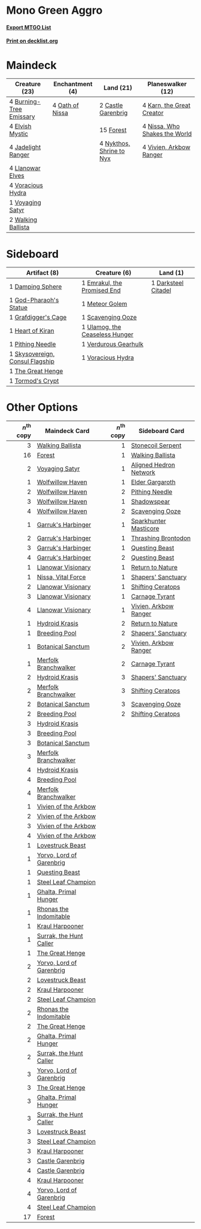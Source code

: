 # Mono Green Aggro

#### [Export MTGO List](../collection/Mono%20Green%20Aggro/Mono%20Green%20Aggro.txt)
#### [Print on decklist.org](http://decklist.org/?deckmain=4%09Burning-Tree%20Emissary%0A2%09Castle%20Garenbrig%0A4%09Elvish%20Mystic%0A15%09Forest%0A4%09Jadelight%20Ranger%0A4%09Karn,%20the%20Great%20Creator%0A4%09Llanowar%20Elves%0A4%09Nissa,%20Who%20Shakes%20the%20World%0A4%09Nykthos,%20Shrine%20to%20Nyx%0A4%09Oath%20of%20Nissa%0A4%09Vivien,%20Arkbow%20Ranger%0A4%09Voracious%20Hydra%0A1%09Voyaging%20Satyr%0A2%09Walking%20Ballista&deckside=1%09Damping%20Sphere%0A1%09Darksteel%20Citadel%0A1%09Emrakul,%20the%20Promised%20End%0A1%09God-Pharaoh's%20Statue%0A1%09Grafdigger's%20Cage%0A1%09Heart%20of%20Kiran%0A1%09Meteor%20Golem%0A1%09Pithing%20Needle%0A1%09Scavenging%20Ooze%0A1%09Skysovereign,%20Consul%20Flagship%0A1%09The%20Great%20Henge%0A1%09Tormod's%20Crypt%0A1%09Ulamog,%20the%20Ceaseless%20Hunger%0A1%09Verdurous%20Gearhulk%0A1%09Voracious%20Hydra)
# Maindeck

|                                          Creature (23)                                           |                                     Enchantment (4)                                      |                                             Land (21)                                             |                                           Planeswalker (12)                                            |
|--------------------------------------------------------------------------------------------------|------------------------------------------------------------------------------------------|---------------------------------------------------------------------------------------------------|--------------------------------------------------------------------------------------------------------|
|4 [Burning-Tree Emissary](http://gatherer.wizards.com/Pages/Card/Details.aspx?multiverseid=426627)|4 [Oath of Nissa](http://gatherer.wizards.com/Pages/Card/Details.aspx?multiverseid=407650)|2 [Castle Garenbrig](http://gatherer.wizards.com/Pages/Card/Details.aspx?multiverseid=473202)      |4 [Karn, the Great Creator](http://gatherer.wizards.com/Pages/Card/Details.aspx?multiverseid=460928)    |
|4 [Elvish Mystic](http://gatherer.wizards.com/Pages/Card/Details.aspx?multiverseid=389499)        |                                                                                          |15 [Forest](http://gatherer.wizards.com/Pages/Card/Details.aspx?multiverseid=439860)               |4 [Nissa, Who Shakes the World](http://gatherer.wizards.com/Pages/Card/Details.aspx?multiverseid=461096)|
|4 [Jadelight Ranger](http://gatherer.wizards.com/Pages/Card/Details.aspx?multiverseid=439793)     |                                                                                          |4 [Nykthos, Shrine to Nyx](http://gatherer.wizards.com/Pages/Card/Details.aspx?multiverseid=373713)|4 [Vivien, Arkbow Ranger](http://gatherer.wizards.com/Pages/Card/Details.aspx?multiverseid=466953)      |
|4 [Llanowar Elves](http://gatherer.wizards.com/Pages/Card/Details.aspx?multiverseid=129626)       |                                                                                          |                                                                                                   |                                                                                                        |
|4 [Voracious Hydra](http://gatherer.wizards.com/Pages/Card/Details.aspx?multiverseid=466954)      |                                                                                          |                                                                                                   |                                                                                                        |
|1 [Voyaging Satyr](http://gatherer.wizards.com/Pages/Card/Details.aspx?multiverseid=416952)       |                                                                                          |                                                                                                   |                                                                                                        |
|2 [Walking Ballista](http://gatherer.wizards.com/Pages/Card/Details.aspx?multiverseid=423848)     |                                                                                          |                                                                                                   |                                                                                                        |


# Sideboard

|                                               Artifact (8)                                               |                                              Creature (6)                                               |                                           Land (1)                                           |
|----------------------------------------------------------------------------------------------------------|---------------------------------------------------------------------------------------------------------|----------------------------------------------------------------------------------------------|
|1 [Damping Sphere](http://gatherer.wizards.com/Pages/Card/Details.aspx?multiverseid=443101)               |1 [Emrakul, the Promised End](http://gatherer.wizards.com/Pages/Card/Details.aspx?multiverseid=414295)   |1 [Darksteel Citadel](http://gatherer.wizards.com/Pages/Card/Details.aspx?multiverseid=389479)|
|1 [God-Pharaoh's Statue](http://gatherer.wizards.com/Pages/Card/Details.aspx?multiverseid=461165)         |1 [Meteor Golem](http://gatherer.wizards.com/Pages/Card/Details.aspx?multiverseid=447378)                |                                                                                              |
|1 [Grafdigger's Cage](http://gatherer.wizards.com/Pages/Card/Details.aspx?multiverseid=278452)            |1 [Scavenging Ooze](http://gatherer.wizards.com/Pages/Card/Details.aspx?multiverseid=420783)             |                                                                                              |
|1 [Heart of Kiran](http://gatherer.wizards.com/Pages/Card/Details.aspx?multiverseid=423820)               |1 [Ulamog, the Ceaseless Hunger](http://gatherer.wizards.com/Pages/Card/Details.aspx?multiverseid=402079)|                                                                                              |
|1 [Pithing Needle](http://gatherer.wizards.com/Pages/Card/Details.aspx?multiverseid=129526)               |1 [Verdurous Gearhulk](http://gatherer.wizards.com/Pages/Card/Details.aspx?multiverseid=417745)          |                                                                                              |
|1 [Skysovereign, Consul Flagship](http://gatherer.wizards.com/Pages/Card/Details.aspx?multiverseid=417807)|1 [Voracious Hydra](http://gatherer.wizards.com/Pages/Card/Details.aspx?multiverseid=466954)             |                                                                                              |
|1 [The Great Henge](http://gatherer.wizards.com/Pages/Card/Details.aspx?multiverseid=473123)              |                                                                                                         |                                                                                              |
|1 [Tormod's Crypt](http://gatherer.wizards.com/Pages/Card/Details.aspx?multiverseid=389723)               |                                                                                                         |                                                                                              |


# Other Options

|*n*<sup>th</sup> copy|                                           Maindeck Card                                           |*n*<sup>th</sup> copy|                                         Sideboard Card                                          |
|--------------------:|---------------------------------------------------------------------------------------------------|--------------------:|-------------------------------------------------------------------------------------------------|
|                    3|[Walking Ballista](http://gatherer.wizards.com/Pages/Card/Details.aspx?multiverseid=423848)        |                    1|[Stonecoil Serpent](http://gatherer.wizards.com/Pages/Card/Details.aspx?multiverseid=473197)     |
|                   16|[Forest](http://gatherer.wizards.com/Pages/Card/Details.aspx?multiverseid=439860)                  |                    1|[Walking Ballista](http://gatherer.wizards.com/Pages/Card/Details.aspx?multiverseid=423848)      |
|                    2|[Voyaging Satyr](http://gatherer.wizards.com/Pages/Card/Details.aspx?multiverseid=416952)          |                    1|[Aligned Hedron Network](http://gatherer.wizards.com/Pages/Card/Details.aspx?multiverseid=401807)|
|                    1|[Wolfwillow Haven](http://gatherer.wizards.com/Pages/Card/Details.aspx?multiverseid=476456)        |                    1|[Elder Gargaroth](http://gatherer.wizards.com/Pages/Card/Details.aspx?multiverseid=485502)       |
|                    2|[Wolfwillow Haven](http://gatherer.wizards.com/Pages/Card/Details.aspx?multiverseid=476456)        |                    2|[Pithing Needle](http://gatherer.wizards.com/Pages/Card/Details.aspx?multiverseid=129526)        |
|                    3|[Wolfwillow Haven](http://gatherer.wizards.com/Pages/Card/Details.aspx?multiverseid=476456)        |                    1|[Shadowspear](http://gatherer.wizards.com/Pages/Card/Details.aspx?multiverseid=476487)           |
|                    4|[Wolfwillow Haven](http://gatherer.wizards.com/Pages/Card/Details.aspx?multiverseid=476456)        |                    2|[Scavenging Ooze](http://gatherer.wizards.com/Pages/Card/Details.aspx?multiverseid=420783)       |
|                    1|[Garruk's Harbinger](http://gatherer.wizards.com/Pages/Card/Details.aspx?multiverseid=485508)      |                    1|[Sparkhunter Masticore](http://gatherer.wizards.com/Pages/Card/Details.aspx?multiverseid=485563) |
|                    2|[Garruk's Harbinger](http://gatherer.wizards.com/Pages/Card/Details.aspx?multiverseid=485508)      |                    1|[Thrashing Brontodon](http://gatherer.wizards.com/Pages/Card/Details.aspx?multiverseid=456570)   |
|                    3|[Garruk's Harbinger](http://gatherer.wizards.com/Pages/Card/Details.aspx?multiverseid=485508)      |                    1|[Questing Beast](http://gatherer.wizards.com/Pages/Card/Details.aspx?multiverseid=473133)        |
|                    4|[Garruk's Harbinger](http://gatherer.wizards.com/Pages/Card/Details.aspx?multiverseid=485508)      |                    2|[Questing Beast](http://gatherer.wizards.com/Pages/Card/Details.aspx?multiverseid=473133)        |
|                    1|[Llanowar Visionary](http://gatherer.wizards.com/Pages/Card/Details.aspx?multiverseid=485516)      |                    1|[Return to Nature](http://gatherer.wizards.com/Pages/Card/Details.aspx?multiverseid=461102)      |
|                    1|[Nissa, Vital Force](http://gatherer.wizards.com/Pages/Card/Details.aspx?multiverseid=417736)      |                    1|[Shapers' Sanctuary](http://gatherer.wizards.com/Pages/Card/Details.aspx?multiverseid=435362)    |
|                    2|[Llanowar Visionary](http://gatherer.wizards.com/Pages/Card/Details.aspx?multiverseid=485516)      |                    1|[Shifting Ceratops](http://gatherer.wizards.com/Pages/Card/Details.aspx?multiverseid=466948)     |
|                    3|[Llanowar Visionary](http://gatherer.wizards.com/Pages/Card/Details.aspx?multiverseid=485516)      |                    1|[Carnage Tyrant](http://gatherer.wizards.com/Pages/Card/Details.aspx?multiverseid=435334)        |
|                    4|[Llanowar Visionary](http://gatherer.wizards.com/Pages/Card/Details.aspx?multiverseid=485516)      |                    1|[Vivien, Arkbow Ranger](http://gatherer.wizards.com/Pages/Card/Details.aspx?multiverseid=466953) |
|                    1|[Hydroid Krasis](http://gatherer.wizards.com/Pages/Card/Details.aspx?multiverseid=457327)          |                    2|[Return to Nature](http://gatherer.wizards.com/Pages/Card/Details.aspx?multiverseid=461102)      |
|                    1|[Breeding Pool](http://gatherer.wizards.com/Pages/Card/Details.aspx?multiverseid=97088)            |                    2|[Shapers' Sanctuary](http://gatherer.wizards.com/Pages/Card/Details.aspx?multiverseid=435362)    |
|                    1|[Botanical Sanctum](http://gatherer.wizards.com/Pages/Card/Details.aspx?multiverseid=417817)       |                    2|[Vivien, Arkbow Ranger](http://gatherer.wizards.com/Pages/Card/Details.aspx?multiverseid=466953) |
|                    1|[Merfolk Branchwalker](http://gatherer.wizards.com/Pages/Card/Details.aspx?multiverseid=435353)    |                    2|[Carnage Tyrant](http://gatherer.wizards.com/Pages/Card/Details.aspx?multiverseid=435334)        |
|                    2|[Hydroid Krasis](http://gatherer.wizards.com/Pages/Card/Details.aspx?multiverseid=457327)          |                    3|[Shapers' Sanctuary](http://gatherer.wizards.com/Pages/Card/Details.aspx?multiverseid=435362)    |
|                    2|[Merfolk Branchwalker](http://gatherer.wizards.com/Pages/Card/Details.aspx?multiverseid=435353)    |                    3|[Shifting Ceratops](http://gatherer.wizards.com/Pages/Card/Details.aspx?multiverseid=466948)     |
|                    2|[Botanical Sanctum](http://gatherer.wizards.com/Pages/Card/Details.aspx?multiverseid=417817)       |                    3|[Scavenging Ooze](http://gatherer.wizards.com/Pages/Card/Details.aspx?multiverseid=420783)       |
|                    2|[Breeding Pool](http://gatherer.wizards.com/Pages/Card/Details.aspx?multiverseid=97088)            |                    2|[Shifting Ceratops](http://gatherer.wizards.com/Pages/Card/Details.aspx?multiverseid=466948)     |
|                    3|[Hydroid Krasis](http://gatherer.wizards.com/Pages/Card/Details.aspx?multiverseid=457327)          |                     |                                                                                                 |
|                    3|[Breeding Pool](http://gatherer.wizards.com/Pages/Card/Details.aspx?multiverseid=97088)            |                     |                                                                                                 |
|                    3|[Botanical Sanctum](http://gatherer.wizards.com/Pages/Card/Details.aspx?multiverseid=417817)       |                     |                                                                                                 |
|                    3|[Merfolk Branchwalker](http://gatherer.wizards.com/Pages/Card/Details.aspx?multiverseid=435353)    |                     |                                                                                                 |
|                    4|[Hydroid Krasis](http://gatherer.wizards.com/Pages/Card/Details.aspx?multiverseid=457327)          |                     |                                                                                                 |
|                    4|[Breeding Pool](http://gatherer.wizards.com/Pages/Card/Details.aspx?multiverseid=97088)            |                     |                                                                                                 |
|                    4|[Merfolk Branchwalker](http://gatherer.wizards.com/Pages/Card/Details.aspx?multiverseid=435353)    |                     |                                                                                                 |
|                    1|[Vivien of the Arkbow](http://gatherer.wizards.com/Pages/Card/Details.aspx?multiverseid=450248)    |                     |                                                                                                 |
|                    2|[Vivien of the Arkbow](http://gatherer.wizards.com/Pages/Card/Details.aspx?multiverseid=450248)    |                     |                                                                                                 |
|                    3|[Vivien of the Arkbow](http://gatherer.wizards.com/Pages/Card/Details.aspx?multiverseid=450248)    |                     |                                                                                                 |
|                    4|[Vivien of the Arkbow](http://gatherer.wizards.com/Pages/Card/Details.aspx?multiverseid=450248)    |                     |                                                                                                 |
|                    1|[Lovestruck Beast](http://gatherer.wizards.com/Pages/Card/Details.aspx?multiverseid=473127)        |                     |                                                                                                 |
|                    1|[Yorvo, Lord of Garenbrig](http://gatherer.wizards.com/Pages/Card/Details.aspx?multiverseid=473147)|                     |                                                                                                 |
|                    1|[Questing Beast](http://gatherer.wizards.com/Pages/Card/Details.aspx?multiverseid=473133)          |                     |                                                                                                 |
|                    1|[Steel Leaf Champion](http://gatherer.wizards.com/Pages/Card/Details.aspx?multiverseid=443070)     |                     |                                                                                                 |
|                    1|[Ghalta, Primal Hunger](http://gatherer.wizards.com/Pages/Card/Details.aspx?multiverseid=456564)   |                     |                                                                                                 |
|                    1|[Rhonas the Indomitable](http://gatherer.wizards.com/Pages/Card/Details.aspx?multiverseid=426884)  |                     |                                                                                                 |
|                    1|[Kraul Harpooner](http://gatherer.wizards.com/Pages/Card/Details.aspx?multiverseid=452886)         |                     |                                                                                                 |
|                    1|[Surrak, the Hunt Caller](http://gatherer.wizards.com/Pages/Card/Details.aspx?multiverseid=394721) |                     |                                                                                                 |
|                    1|[The Great Henge](http://gatherer.wizards.com/Pages/Card/Details.aspx?multiverseid=473123)         |                     |                                                                                                 |
|                    2|[Yorvo, Lord of Garenbrig](http://gatherer.wizards.com/Pages/Card/Details.aspx?multiverseid=473147)|                     |                                                                                                 |
|                    2|[Lovestruck Beast](http://gatherer.wizards.com/Pages/Card/Details.aspx?multiverseid=473127)        |                     |                                                                                                 |
|                    2|[Kraul Harpooner](http://gatherer.wizards.com/Pages/Card/Details.aspx?multiverseid=452886)         |                     |                                                                                                 |
|                    2|[Steel Leaf Champion](http://gatherer.wizards.com/Pages/Card/Details.aspx?multiverseid=443070)     |                     |                                                                                                 |
|                    2|[Rhonas the Indomitable](http://gatherer.wizards.com/Pages/Card/Details.aspx?multiverseid=426884)  |                     |                                                                                                 |
|                    2|[The Great Henge](http://gatherer.wizards.com/Pages/Card/Details.aspx?multiverseid=473123)         |                     |                                                                                                 |
|                    2|[Ghalta, Primal Hunger](http://gatherer.wizards.com/Pages/Card/Details.aspx?multiverseid=456564)   |                     |                                                                                                 |
|                    2|[Surrak, the Hunt Caller](http://gatherer.wizards.com/Pages/Card/Details.aspx?multiverseid=394721) |                     |                                                                                                 |
|                    3|[Yorvo, Lord of Garenbrig](http://gatherer.wizards.com/Pages/Card/Details.aspx?multiverseid=473147)|                     |                                                                                                 |
|                    3|[The Great Henge](http://gatherer.wizards.com/Pages/Card/Details.aspx?multiverseid=473123)         |                     |                                                                                                 |
|                    3|[Ghalta, Primal Hunger](http://gatherer.wizards.com/Pages/Card/Details.aspx?multiverseid=456564)   |                     |                                                                                                 |
|                    3|[Surrak, the Hunt Caller](http://gatherer.wizards.com/Pages/Card/Details.aspx?multiverseid=394721) |                     |                                                                                                 |
|                    3|[Lovestruck Beast](http://gatherer.wizards.com/Pages/Card/Details.aspx?multiverseid=473127)        |                     |                                                                                                 |
|                    3|[Steel Leaf Champion](http://gatherer.wizards.com/Pages/Card/Details.aspx?multiverseid=443070)     |                     |                                                                                                 |
|                    3|[Kraul Harpooner](http://gatherer.wizards.com/Pages/Card/Details.aspx?multiverseid=452886)         |                     |                                                                                                 |
|                    3|[Castle Garenbrig](http://gatherer.wizards.com/Pages/Card/Details.aspx?multiverseid=473202)        |                     |                                                                                                 |
|                    4|[Castle Garenbrig](http://gatherer.wizards.com/Pages/Card/Details.aspx?multiverseid=473202)        |                     |                                                                                                 |
|                    4|[Kraul Harpooner](http://gatherer.wizards.com/Pages/Card/Details.aspx?multiverseid=452886)         |                     |                                                                                                 |
|                    4|[Yorvo, Lord of Garenbrig](http://gatherer.wizards.com/Pages/Card/Details.aspx?multiverseid=473147)|                     |                                                                                                 |
|                    4|[Steel Leaf Champion](http://gatherer.wizards.com/Pages/Card/Details.aspx?multiverseid=443070)     |                     |                                                                                                 |
|                   17|[Forest](http://gatherer.wizards.com/Pages/Card/Details.aspx?multiverseid=439860)                  |                     |                                                                                                 |

